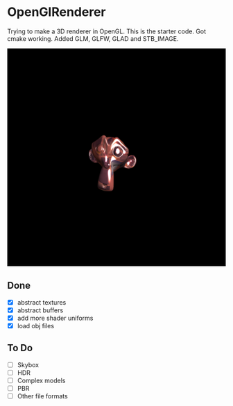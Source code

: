 # OpenGlRenderer

Trying to make a 3D renderer in OpenGL. This is the starter code. Got cmake working. Added GLM, GLFW, GLAD and STB_IMAGE.

![screenshot](https://github.com/michbogos/opengl_renderer/blob/master/screenshot.png?)

## Done
- [x] abstract textures
- [x] abstract buffers
- [x] add more shader uniforms
- [x] load obj files

## To Do
- [ ] Skybox
- [ ] HDR
- [ ] Complex models
- [ ] PBR
- [ ] Other file formats
